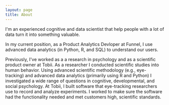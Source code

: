 ```yaml
---
layout: page
title: About
---
```


I'm an experienced cognitive and data scientist that help people with a lot of data turn it into something valuable.

In my current position, as a Product Analytics Devloper at Funnel, I use advanced data analytics (in Python, R, and SQL) to understand our users.

Previously, I've worked as a a research in psychology and as a scientific product owner at Tobii. As a researcher I conducted scientific studies into human behavior. Using advanced scientific methodology (e.g., eye-tracking) and advanced data analytics (primarily using R and Python) I investigated a wide range of questions in cognitive, developmental, and social psychology. At Tobii, I built software that eye-tracking researchers use to record and analyze experiments. I worked to make sure the software had the functionality needed and met customers high, scientific standards.